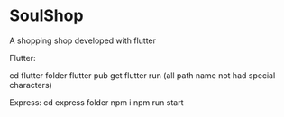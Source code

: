 # SoulShop

A shopping shop developed with flutter

Flutter:

cd flutter folder
flutter pub get
flutter run (all path name not had special characters)

Express:
cd express folder
npm i
npm run start
